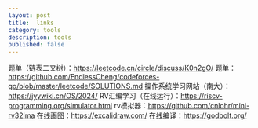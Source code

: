 ```yaml
---
layout: post
title:  links
category: tools
description: tools
published: false
---
```


题单（链表二叉树）：https://leetcode.cn/circle/discuss/K0n2gO/
题单：https://github.com/EndlessCheng/codeforces-go/blob/master/leetcode/SOLUTIONS.md
操作系统学习网站（南大）：https://jyywiki.cn/OS/2024/
RV汇编学习（在线运行）：https://riscv-programming.org/simulator.html
rv模拟器：https://github.com/cnlohr/mini-rv32ima
在线画图：https://excalidraw.com/
在线编译：https://godbolt.org/